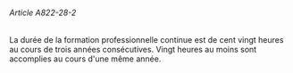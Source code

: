 ###### Article A822-28-2

La durée de la formation professionnelle continue est de cent vingt heures au cours de trois années consécutives. Vingt heures au moins sont accomplies au cours d'une même année.


